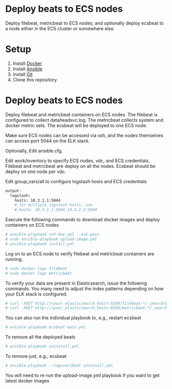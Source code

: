 # Deploy beats to ECS nodes

Deploy filebeat, metricbeat to ECS nodes, and optionally deploy ecsbeat to a node either in the ECS cluster or somewhere else.

# Setup
1. Install [Docker](http://docker.io)
2. Install [Ansible](http://docs.ansible.com/ansible/intro_installation.html)
3. Install [Git](https://git-scm.com/book/en/v2/Getting-Started-Installing-Git)
4. Clone this repository


# Deploy beats to ECS nodes
Deploy filebeat and metricbeat containers on ECS nodes. The filebeat is configured to collect dataheadsvc.log. The metricbeat collects system and docker metric sets. The ecsbeat will be deployed to one ECS node.

Make sure ECS nodes can be accessed via ssh, and the nodes themselves can access port 5044 on the ELK stack.

Optionally, Edit ansible.cfg.

Edit work/inventory to specify ECS nodes, vdc, and ECS credentials. Filebeat and metricbeat are deploy on all the nodes. Ecsbeat should be deploy on one node per vdc.

Edit group_vars/all to configure logstash hosts and ECS credentials
```bash
output:
  logstash:
    hosts: 10.3.1.1:5044
    # for multiple logstash hosts, use
    # hosts: 10.3.1.1:5044,10.3.2.2:5044

```

Execute the following commands to download docker images and deploy containers on ECS nodes

```bash
# ansible-playbook ssh-key.yml --ask-pass
# sudo ansible-playbook upload-image.yml
# ansible-playbook install.yml
```

Log on to an ECS node to verify filebeat and metricbeat containers are running. 
```bash
# sudo docker logs filebeat
# sudo docker logs metricbeat
```

To verify your data are present in Elasticsearch, issue the following commands. You many need to adjust the index patterns depending on how your ELK stack is configured.
```bash
# curl -XGET http://<your_elasticsearch_host>:9200/filebeat-*/_search?pretty
# curl -XGET http://<your_elasticsearch_host>:9200/metricbeat-*/_search?pretty
```

You can also run the individual playbook to, e.g., restart ecsbeat
```bash
# ansible-playbook ecsbeat-main.yml
```

To remove all the deployed beats
```bash
# ansible-playbook uninstall.yml
```

To remove just, e.g., ecsbeat
```bash
# ansible-playbook --tags=ecsbeat uninstall.yml
```

You will need to re-run the upload-image.yml playbook if you want to get latest docker images
